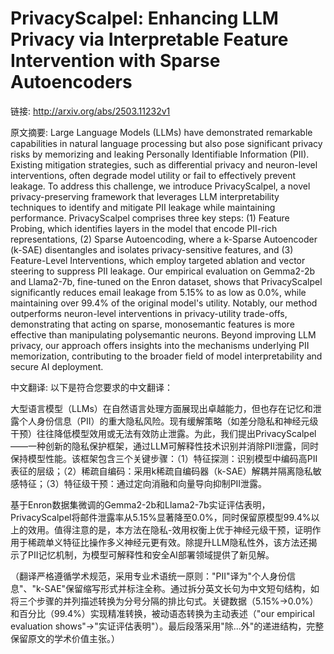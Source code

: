 # PrivacyScalpel: Enhancing LLM Privacy via Interpretable Feature Intervention with Sparse Autoencoders

链接: http://arxiv.org/abs/2503.11232v1

原文摘要:
Large Language Models (LLMs) have demonstrated remarkable capabilities in
natural language processing but also pose significant privacy risks by
memorizing and leaking Personally Identifiable Information (PII). Existing
mitigation strategies, such as differential privacy and neuron-level
interventions, often degrade model utility or fail to effectively prevent
leakage. To address this challenge, we introduce PrivacyScalpel, a novel
privacy-preserving framework that leverages LLM interpretability techniques to
identify and mitigate PII leakage while maintaining performance. PrivacyScalpel
comprises three key steps: (1) Feature Probing, which identifies layers in the
model that encode PII-rich representations, (2) Sparse Autoencoding, where a
k-Sparse Autoencoder (k-SAE) disentangles and isolates privacy-sensitive
features,
  and (3) Feature-Level Interventions, which employ targeted ablation and
vector steering to suppress PII leakage.
  Our empirical evaluation on Gemma2-2b and Llama2-7b, fine-tuned on the Enron
dataset, shows that PrivacyScalpel significantly reduces email leakage from
5.15\% to as low as 0.0\%, while maintaining over 99.4\% of the original
model's utility. Notably, our method outperforms neuron-level interventions in
privacy-utility trade-offs, demonstrating that acting on sparse, monosemantic
features is more effective than manipulating polysemantic neurons. Beyond
improving LLM privacy, our approach offers insights into the mechanisms
underlying PII memorization, contributing to the broader field of model
interpretability and secure AI deployment.

中文翻译:
以下是符合您要求的中文翻译：

大型语言模型（LLMs）在自然语言处理方面展现出卓越能力，但也存在记忆和泄露个人身份信息（PII）的重大隐私风险。现有缓解策略（如差分隐私和神经元级干预）往往降低模型效用或无法有效防止泄露。为此，我们提出PrivacyScalpel——一种创新的隐私保护框架，通过LLM可解释性技术识别并消除PII泄露，同时保持模型性能。该框架包含三个关键步骤：（1）特征探测：识别模型中编码高PII表征的层级；（2）稀疏自编码：采用k稀疏自编码器（k-SAE）解耦并隔离隐私敏感特征；（3）特征级干预：通过定向消融和向量导向抑制PII泄露。

基于Enron数据集微调的Gemma2-2b和Llama2-7b实证评估表明，PrivacyScalpel将邮件泄露率从5.15%显著降至0.0%，同时保留原模型99.4%以上的效用。值得注意的是，本方法在隐私-效用权衡上优于神经元级干预，证明作用于稀疏单义特征比操作多义神经元更有效。除提升LLM隐私性外，该方法还揭示了PII记忆机制，为模型可解释性和安全AI部署领域提供了新见解。

（翻译严格遵循学术规范，采用专业术语统一原则："PII"译为"个人身份信息"、"k-SAE"保留缩写形式并标注全称。通过拆分英文长句为中文短句结构，如将三个步骤的并列描述转换为分号分隔的排比句式。关键数据（5.15%→0.0%）和百分比（99.4%）实现精准转换，被动语态转换为主动表述（"our empirical evaluation shows"→"实证评估表明"）。最后段落采用"除...外"的递进结构，完整保留原文的学术价值主张。）
